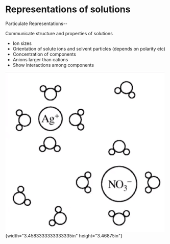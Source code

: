 # Representations of solutions

Particulate Representations--

Communicate structure and properties of solutions
-   Ion sizes
-   Orientation of solute ions and solvent particles (depends on polarity etc)
-   Concentration of components
-   Anions larger than cations
-   Show interactions among components



![](../media/Unit-3-Representations-of-solutions-image1.png){width="3.4583333333333335in" height="3.46875in"}

